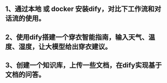 ## 1、通过本地 或 docker 安装dify，对比下工作流和对话流的使用。
## 2、使用dify搭建一个穿衣智能指南，输入天气、温度、湿度，让大模型给出穿衣建议。
## 3、创建一个知识库，上传一些文档，在dify实现基于文档的问答。

